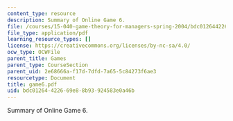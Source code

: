 ```yaml
---
content_type: resource
description: Summary of Online Game 6.
file: /courses/15-040-game-theory-for-managers-spring-2004/bdc01264422669e88b93924583e0a46b_game6.pdf
file_type: application/pdf
learning_resource_types: []
license: https://creativecommons.org/licenses/by-nc-sa/4.0/
ocw_type: OCWFile
parent_title: Games
parent_type: CourseSection
parent_uid: 2e68666a-f17d-7dfd-7a65-5c84273f6ae3
resourcetype: Document
title: game6.pdf
uid: bdc01264-4226-69e8-8b93-924583e0a46b
---
```

Summary of Online Game 6.